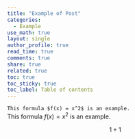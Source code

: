 ```yaml
---
title: "Example of Post"
categories:
  - Example
use_math: true
layout: single
author_profile: true
read_time: true
comments: true
share: true
related: true
toc: true
toc_sticky: true
toc_label: Table of contents
---
```


```This formula $f(x) = x^2$ is an example.```  
This formula $f(x) = x^2$ is an example.  
  

$$1+1$$
